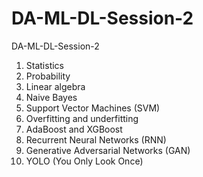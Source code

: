 # DA-ML-DL-Session-2
DA-ML-DL-Session-2


1. Statistics
2. Probability
3. Linear algebra
4. Naive Bayes
5. Support Vector Machines (SVM)
6. Overfitting and underfitting
7. AdaBoost and XGBoost
8. Recurrent Neural Networks (RNN)
9. Generative Adversarial Networks (GAN)
10. YOLO (You Only Look Once)

